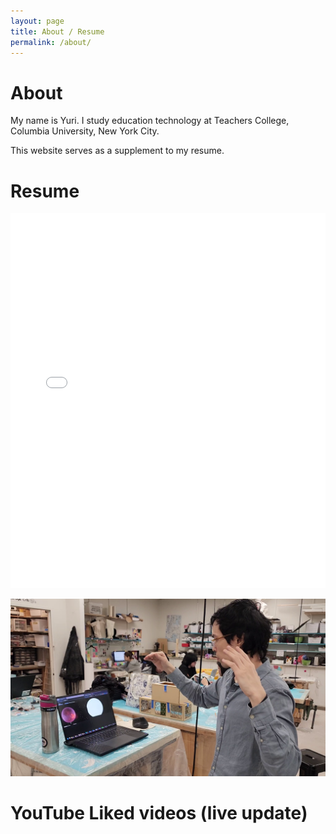 ```yaml
---
layout: page
title: About / Resume
permalink: /about/
---
```


# About

My name is Yuri. I study education technology at Teachers College, Columbia University, New York City.

This website serves as a supplement to my resume.

# Resume

<iframe src="/media/mgushiken%20resume%202023-06-06.pdf" width="100%" height="600px" frameborder="0" scrolling="no"></iframe>

![Self Image](/media/self01.png)

# YouTube Liked videos (live update)

<script src="https://static.elfsight.com/platform/platform.js" data-use-service-core defer></script>
<div class="elfsight-app-7a81e420-1b37-41c0-bb81-6f1da0b945a4" data-elfsight-app-lazy></div>